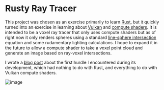 # Rusty Ray Tracer
This project was chosen as an exercise primarily to learn [Rust](https://www.rust-lang.org/), but it quickly turned into an exercise in learning about [Vulkan](https://en.wikipedia.org/wiki/Vulkan) and [compute shaders](https://vkguide.dev/docs/gpudriven/compute_shaders/). 
It is intended to be a voxel ray tracer that only uses compute shaders but as of right now it only renders spheres using a standard [line-sphere intersection](https://en.wikipedia.org/wiki/Line%E2%80%93sphere_intersection) equation and some rudamentary lighting calculations. 
I hope to expand it in the future to allow a compute shader to take a voxel point cloud and generate an image based on ray-voxel intersections.

I wrote a [blog post](https://rodesp.dev/blog/posts/AdventureswithImageFormatsinGLSLVulkanComputeShaders/) about the first hurdle I encountered during its development, which had nothing to do with Rust, and everything to do with Vulkan compute shaders.


![image](https://github.com/RodEsp/rusty-ray-tracer/assets/1084688/718f9bb2-a97e-4476-a3e5-a35f5997e798)
